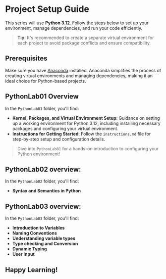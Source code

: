 # Project Setup Guide

This series will use **Python 3.12**. Follow the steps below to set up your environment, manage dependencies, and run your code efficiently.

> **Tip:** It's recommended to create a separate virtual environment for each project to avoid package conflicts and ensure compatibility.

## Prerequisites
Make sure you have [Anaconda](https://www.anaconda.com/products/distribution) installed. Anaconda simplifies the process of creating virtual environments and managing dependencies, making it an ideal choice for Python-based projects.

## PythonLab01 Overview
In the `PythonLab01` folder, you'll find:

- **Kernel, Packages, and Virtual Environment Setup**: Guidance on setting up a working environment for Python 3.12, including installing necessary packages and configuring your virtual environment.
- **Instructions for Getting Started**: Follow the `instructions.md` file for step-by-step setup and configuration details.

> Dive into `PythonLab01` for a hands-on introduction to configuring your Python environment!

## PythonLab02 overview:
In the `PythonLab02` folder, you'll find:

- **Syntax and Semantics in Python**

## PythonLab03 overview:
In the `PythonLab03` folder, you'll find:

- **Introduction to Variables**
- **Naming Conventions**
- **Understanding variable types**
- **Type checking and Conversion**
- **Dynamic Typing**
- **User Input**

## Happy Learning!
